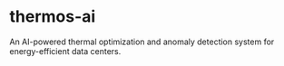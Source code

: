 # thermos-ai
An AI-powered thermal optimization and anomaly detection system for energy-efficient data centers.
